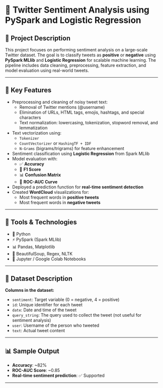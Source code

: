 # 📘 Twitter Sentiment Analysis using PySpark and Logistic Regression

## 📝 Project Description

This project focuses on performing sentiment analysis on a large-scale Twitter dataset. The goal is to classify tweets as **positive** or **negative** using **PySpark MLlib** and **Logistic Regression** for scalable machine learning. The pipeline includes data cleaning, preprocessing, feature extraction, and model evaluation using real-world tweets.

---

## 🧩 Key Features

- Preprocessing and cleaning of noisy tweet text:
  - Removal of Twitter mentions (@username)
  - Elimination of URLs, HTML tags, emojis, hashtags, and special characters
  - Text normalization: lowercasing, tokenization, stopword removal, and lemmatization
- Text vectorization using:
  - `Tokenizer`
  - `CountVectorizer` or `HashingTF + IDF`
  - `N-Grams` (bigrams/trigrams) for feature enhancement
- Sentiment classification using **Logistic Regression** from Spark MLlib
- Model evaluation with:
  - ✅ **Accuracy**
  - 📐 **F1 Score**
  - 📊 **Confusion Matrix**
  - 🧮 **ROC-AUC Curve**
- Deployed a prediction function for **real-time sentiment detection**
- Created **WordCloud** visualizations for:
  - Most frequent words in **positive tweets**
  - Most frequent words in **negative tweets**

---

## 🔧 Tools & Technologies

- 🐍 Python
- ⚡ PySpark (Spark MLlib)
- 📊 Pandas, Matplotlib
- 🧹 BeautifulSoup, Regex, NLTK
- 📒 Jupyter / Google Colab Notebooks


---

## 🧾 Dataset Description

**Columns in the dataset:**

- `sentiment`: Target variable (0 = negative, 4 = positive)
- `id`: Unique identifier for each tweet
- `date`: Date and time of the tweet
- `query_string`: The query used to collect the tweet (not useful for sentiment analysis)
- `user`: Username of the person who tweeted
- `text`: Actual tweet content

---

## 📊 Sample Output

- **Accuracy**: ~82%
- **ROC-AUC Score**: ~0.85
- **Real-time sentiment prediction**: ✅ Supported

---
